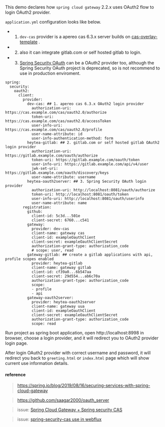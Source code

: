 
This demo declares how `spring cloud gateway` 2.2.x uses OAuth2 flow to login OAuth2 provider.

`application.yml` configuration looks like below. 

* 1. `dev-cas` provider is a apereo cas 6.3.x server builds on [cas-overlay-template](https://github.com/apereo/cas-overlay-template) .

* 2. also it can integrate gitlab.com or self hosted gitlab to login.

* 3. [Spring Security OAuth](https://github.com/spring-projects/spring-security-oauth) can be a OAuth2 provider too, although the Spring Security OAuth project is deprecated, so is not recommend to use in production enviroment.

```
spring:
  security:
    oauth2:
      client:
        provider:
          dev-cas: ## 1. apereo cas 6.3.x OAuth2 login provider
            authorization-uri: https://cas.example.com/cas/oauth2.0/authorize
            token-uri: https://cas.example.com/cas/oauth2.0/accessToken
            user-info-uri: https://cas.example.com/cas/oauth2.0/profile
            user-name-attribute: id
            user-info-authentication-method: form
          heytea-gitlab: ## 2. gitlab.com or self hosted gitlab OAuth2 login provider
            authorization-uri: https://gitlab.example.com/oauth/authorize
            token-uri: https://gitlab.example.com/oauth/token
            user-info-uri: https://gitlab.example.com/api/v4/user
            jwk-set-uri: https://gitlab.example.com/oauth/discovery/keys
            user-name-attribute: username
          heytea-oauth2server: ## 3. Spring Security OAuth login provider
            authorization-uri: http://localhost:8081/oauth/authorize
            token-uri: http://localhost:8081/oauth/token
            user-info-uri: http://localhost:8081/oauth/userinfo
            user-name-attribute: name
        registration:
          github:
            client-id: 5c3d...501e
            client-secret: 6760...c541
          gateway:
            provider: dev-cas
            client-name: gateway cas
            client-id: exampleOauthClient
            client-secret: exampleOauthClientSecret
            authorization-grant-type: authorization_code
            # scope: user, read
          gateway-gitlab: ## create a gitlab applications with api, profile scopes enabled
            provider: heytea-gitlab
            client-name: gateway gitlab
            client-id: cf39a0...6b547aa
            client-secret: 29d554...ab6c70a
            authorization-grant-type: authorization_code
            scope:
            - profile
            - api
          gateway-oauth2server:
            provider: heytea-oauth2server
            client-name: gateway uua
            client-id: exampleOauthClient
            client-secret: exampleOauthClientSecret
            authorization-grant-type: authorization_code
            scope: read
```

Run project as spring boot application, open http://localhost:8998 in browser, choose a login provider, and it will redirect you to OAuth2 provider login page.

After login OAuth2 provider with correct username and password, it will redirect you back to `greeting.html` or `index.html` page which will show current use information details.

#### reference

> https://spring.io/blog/2019/08/16/securing-services-with-spring-cloud-gateway

> https://github.com/saagar2000/oauth_server

> issue: [Spring Cloud Gateway + Spring security CAS](https://github.com/spring-cloud/spring-cloud-gateway/issues/987)

> issue: [spring-security-cas use in webflux](https://github.com/spring-projects/spring-security/issues/5887)

